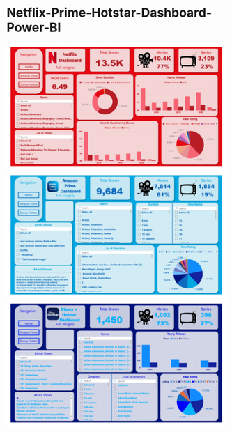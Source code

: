 # Netflix-Prime-Hotstar-Dashboard-Power-BI


<img src='Pics\1.jpg' class="center">
<img src='Pics\2.jpg' class="center">
<img src='Pics\3.jpg' class="center">

